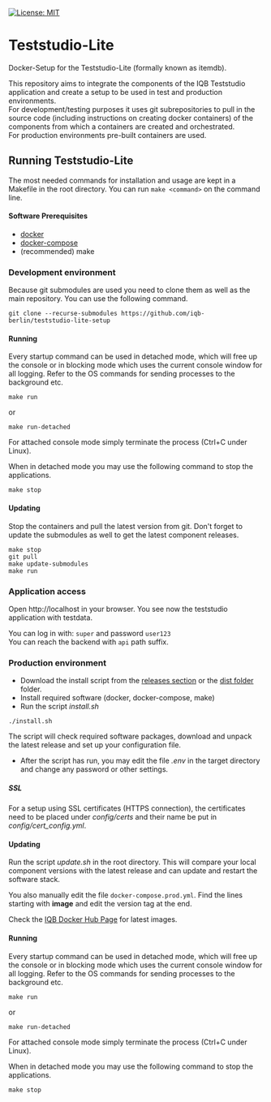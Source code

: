 [![License: MIT](https://img.shields.io/badge/License-MIT-yellow.svg?style=flat-square)](https://opensource.org/licenses/MIT)

# Teststudio-Lite

Docker-Setup for the Teststudio-Lite (formally known as itemdb).

This repository aims to integrate the components of the IQB
Teststudio application and create a setup to be used in test and
production environments.\
For development/testing purposes it uses git subrepositories to pull in
the source code (including instructions on creating docker containers) of
the components from which a containers are created and orchestrated.\
For production environments pre-built containers are used.

## Running Teststudio-Lite

The most needed commands for installation and usage are kept in a
Makefile in the root directory. You can run `make <command>` on the command
line.

#### Software Prerequisites
- [docker](https://docs.docker.com/engine/install/ubuntu/#installation-methods)
- [docker-compose](https://docs.docker.com/compose/install/)
- (recommended) make

### Development environment

Because git submodules are used you need to clone them as well as the main
repository. You can use the following command.

`git clone --recurse-submodules https://github.com/iqb-berlin/teststudio-lite-setup`

#### Running
Every startup command can be used in detached mode, which will free up the console or in blocking mode which uses the current console window
for all logging. Refer to the OS commands for sending processes to the background etc.
```
make run
```
or
```
make run-detached
```
For attached console mode simply terminate the process (Ctrl+C under Linux).

When in detached mode you may use the following command to stop the applications.
```
make stop
```

#### Updating

Stop the containers and pull the latest version from git. Don't forget to
update the submodules as well to get the latest component releases.
```
make stop
git pull
make update-submodules
make run
```

### Application access

Open http://localhost in your browser. You see now the teststudio application with testdata.

You can log in with: `super` and password `user123`\
You can reach the backend with `api` path suffix.

### Production environment

- Download the install script from the [releases section](https://github.com/iqb-berlin/teststudio-lite-setup/releases/) or the [dist folder](https://github.com/iqb-berlin/teststudio-lite-setup/tree/master/dist) folder.
- Install required software (docker, docker-compose, make)
- Run the script _install.sh_
```
./install.sh
```
The script will check required software packages, download and unpack the latest release and set up your configuration file.
- After the script has run, you may edit the file _.env_ in the target directory and change any password or other settings.

##### SSL

For a setup using SSL certificates (HTTPS connection), the certificates need to be placed under _config/certs_ and
their name be put in _config/cert_config.yml_.

#### Updating

Run the script _update.sh_ in the root directory. This will compare your local
component versions with the latest release and can update and restart the software
stack.

You also manually edit the file `docker-compose.prod.yml`. Find the lines
starting with **image** and edit the version tag at the end.

Check the [IQB Docker Hub Page](https://hub.docker.com/u/iqbberlin) for latest images.

#### Running
Every startup command can be used in detached mode, which will free up the console or in blocking mode which uses the current console window
for all logging. Refer to the OS commands for sending processes to the background etc.
```
make run
```
or
```
make run-detached
```
For attached console mode simply terminate the process (Ctrl+C under Linux).

When in detached mode you may use the following command to stop the applications.
```
make stop
```

